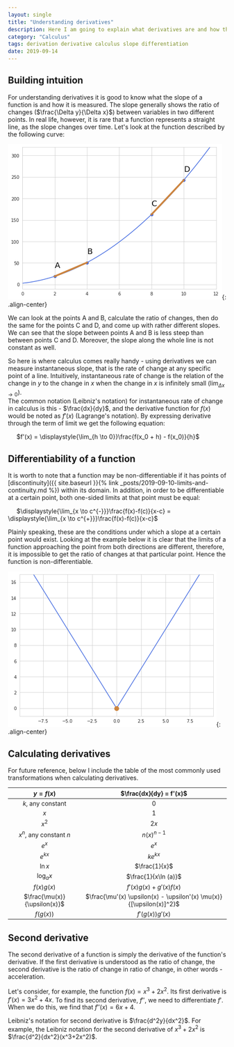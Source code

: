 ```yaml
---
layout: single
title: "Understanding derivatives"
description: Here I am going to explain what derivatives are and how they can be used  
category: "Calculus"
tags: derivation derivative calculus slope differentiation
date: 2019-09-14
---
```


## Building intuition

For understanding derivatives it is good to know what the slope of a function is and how it is measured. The slope generally shows the ratio of changes ($\frac{\Delta y}{\Delta x}$) between variables in two different points. In real life, however, it is rare that a function represents a straight line, as the slope changes over time. Let's look at the function described by the following curve:

![](/assets/images/calculus/plot_slope.png){: .align-center}

We can look at the points A and B, calculate the ratio of changes, then do the same for the points C and D, and come up with rather different slopes. We can see that the slope between points A and B is less steep than between points C and D. Moreover, the slope along the whole line is not constant as well. 

So here is where calculus comes really handy - using derivatives we can measure instantaneous slope, that is the rate of change at any specific point of a line. Intuitively, instantaneous rate of change is the relation of the change in $y$ to the change in $x$ when the change in $x$ is infinitely small ($\displaystyle{\lim_{\Delta x \to 0}}$).<br>
The common notation (Leibniz's notation) for instantaneous rate of change in calculus is this - $\frac{dx}{dy}$, and the derivative function for $f(x)$ would be noted as $f'(x)$ (Lagrange's notation). By expressing derivative through the term of limit we get the following equation:

&nbsp;&nbsp;&nbsp;&nbsp;
$f'(x) = \displaystyle{\lim_{h \to 0}}\frac{f(x_0 + h) - f(x_0)}{h}$

## Differentiability of a function

It is worth to note that a function may be non-differentiable if it has points of [discontinuity]({{ site.baseurl }}{% link _posts/2019-09-10-limits-and-continuity.md %}) within its domain. In addition, in order to be differentiable at a certain point, both one-sided limits at that point must be equal:

&nbsp;&nbsp;&nbsp;&nbsp;
$\displaystyle{\lim_{x \to c^{-}}}\frac{f(x)-f(c)}{x-c} = \displaystyle{\lim_{x \to c^{+}}}\frac{f(x)-f(c)}{x-c}$

Plainly speaking, these are the conditions under which a slope at a certain point would exist. Looking at the example below it is clear that the limits of a function approaching the point from both directions are different, therefore, it is impossible to get the ratio of changes at that particular point. Hence the function is non-differentiable.

![](/assets/images/calculus/plot_no_slope.png){: .align-center}

## Calculating derivatives

For future reference, below I include the table of the most commonly used transformations when calculating derivatives.

|$y = f(x)$|$\frac{dx}{dy} = f'(x)$|
|:---:|:---:|
|$k$, any constant|0|
|$x$|1|
|$x^2$|$2x$|
|$x^n$, any constant $n$|$n(x)^{n-1}$|
|$e^x$|$e^x$|
|$e^{kx}$|$ke^{kx}$|
|$\ln x$|$\frac{1}{x}$|
|$\log_{a} x$|$\frac{1}{x\ln (a)}$|
|$f(x)g(x)$|$f'(x)g(x) + g'(x)f(x)$|
|$\frac{\mu(x)}{\upsilon(x)}$|$\frac{\mu'(x) \upsilon(x) - \upsilon'(x) \mu(x)}{[\upsilon(x)]^2}$|
|$f(g(x))$|$f'(g(x)) g'(x)$|

## Second derivative

The second derivative of a function is simply the derivative of the function's derivative. If the first derivative is understood as the ratio of change, the second derivative is the ratio of change in ratio of change, in other words - acceleration.

Let's consider, for example, the function $f(x)=x^3+2x^2$. Its first derivative is $f'(x)=3x^2+4x$. To find its second derivative, $f''$, we need to differentiate $f'$. When we do this, we find that $f''(x)=6x+4$.

Leibniz's notation for second derivative is $\frac{d^2y}{dx^2}$. For example, the Leibniz notation for the second derivative of $x^3+2x^2$ is $\frac{d^2}{dx^2}(x^3+2x^2)$.


